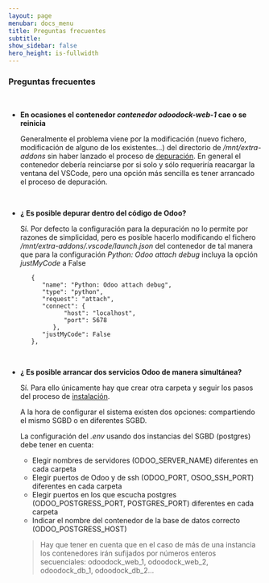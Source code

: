 ```yaml
---
layout: page
menubar: docs_menu
title: Preguntas frecuentes
subtitle:
show_sidebar: false
hero_height: is-fullwidth
---
```


### Preguntas frecuentes

<br>

* **En ocasiones el contenedor _contenedor odoodock-web-1_ cae o se reinicia**

    Generalmente el problema viene por la modificación (nuevo fichero, modificación de alguno de los existentes...) del directorio de _/mnt/extra-addons_ sin haber lanzado el proceso de [depuración](#cómo-depurar-módulos-con-vscode). En general el contenedor debería reinciarse por si solo y sólo requeriría reacargar la ventana del VSCode, pero una opción más sencilla es tener arrancado el proceso de depuración.

<br>

* **¿ Es posible depurar dentro del código de Odoo?**

   Sí. Por defecto la configuración para la depuración no lo permite por razones de simplicidad, pero es posible hacerlo modificando el fichero _/mnt/extra-addons/.vscode/launch.json_ del contenedor de tal manera que para la configuración _Python: Odoo attach debug_ incluya la opción _justMyCode_ a False

   ```
      {
         "name": "Python: Odoo attach debug",
         "type": "python",
         "request": "attach",
         "connect": {
               "host": "localhost",
               "port": 5678
            },
         "justMyCode": False
      },
   ```
<br>

* **¿ Es posible arrancar dos servicios Odoo de manera simultánea?**

   Sí. Para ello únicamente hay que crear otra carpeta y seguir los pasos del proceso de [instalación](#instalación). 
   
   A la hora de configurar el sistema existen dos opciones: compartiendo el mismo SGBD o en diferentes SGBD. 
   
   La configuración del _.env_ usando dos instancias del SGBD (postgres) debe tener en cuenta:

   - Elegir nombres de servidores (ODOO_SERVER_NAME) diferentes en cada carpeta
   - Elegir puertos de Odoo y de ssh (ODOO_PORT, OSOO_SSH_PORT) diferentes en cada carpeta
   - Elegir puertos en los que escucha postgres (ODOO_POSTGRESS_PORT, POSTGRES_PORT) diferentes en cada carpeta
   - Indicar el nombre del contenedor de la base de datos correcto (ODOO_POSTGRESS_HOST)

   > Hay que tener en cuenta que en el caso de más de una instancia los contenedores irán sufijados por números enteros secuenciales: odoodock_web_1, odoodock_web_2, odoodock_db_1, odoodock_db_2...
